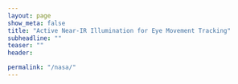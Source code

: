 ```yaml
---
layout: page
show_meta: false
title: "Active Near-IR Illumination for Eye Movement Tracking"
subheadline: ""
teaser: ""
header:

permalink: "/nasa/"
---
```


